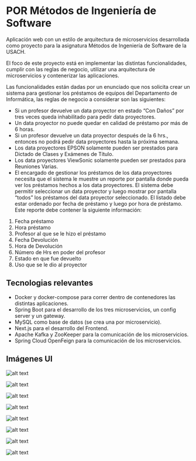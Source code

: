 # POR Métodos de Ingeniería de Software
Aplicación web con un estilo de arquitectura de microservicios desarrollada como proyecto para la asignatura Métodos de Ingeniería de Software de la USACH.

El foco de este proyecto está en implementar las distintas funcionalidades, cumplir con las reglas de negocio, utilizar una arquitectura de microservicios y contenerizar las aplicaciones.

Las funcionalidades están dadas por un enunciado que nos solicita crear un sistema para gestionar los préstamos de equipos del Departamento de Informática, las reglas de negocio a considerar son las siguientes:
 
- Si un profesor devuelve un data proyector en estado “Con Daños” por tres veces
queda inhabilitado para pedir data proyectores.
- Un data proyector no puede quedar en calidad de préstamo por más de 6 horas.
- Si un profesor devuelve un data proyector después de la 6 hrs., entonces no
podrá pedir data proyectores hasta la próxima semana.
- Los data proyectores EPSON solamente pueden ser prestados para Dictado de
Clases y Exámenes de Título.
- Los data proyectores ViewSonic solamente pueden ser prestados para Reuniones
Varias.
- El encargado de gestionar los préstamos de los data proyectores necesita que el
sistema le muestre un reporte por pantalla donde pueda ver los préstamos hechos a los
data proyectores. El sistema debe permitir seleccionar un data proyector y luego mostrar
por pantalla “todos” los préstamos del data proyector seleccionado. El listado debe estar
ordenado por fecha de préstamo y luego por hora de préstamo. Este reporte debe
contener la siguiente información:
1. Fecha préstamo
2. Hora préstamo
3. Profesor al que se le hizo el préstamo
4. Fecha Devolución
5. Hora de Devolución
6. Número de Hrs en poder del profesor
7. Estado en que fue devuelto
8. Uso que se le dio al proyector

## Tecnologias relevantes

- Docker y docker-compose para correr dentro de contenedores las distintas aplicaciones.
- Spring Boot para el desarrollo de los tres microservicios, un config server y un gateway.
- MySQL como base de datos (se crea una por microservicio).
- Next.js para el desarrollo del Frontend.
- Apache Kafka y ZooKeeper para la comunicación de los microservicios.
- Spring Cloud OpenFeign para la comunicación de los microservicios.


## Imágenes UI

![alt text](https://github.com/hgallardoaraya/por-mingeso/blob/master/imagenes-ui/equipos-1.png)

![alt text](https://github.com/hgallardoaraya/por-mingeso/blob/master/imagenes-ui/equipos-2.png)

![alt text](https://github.com/hgallardoaraya/por-mingeso/blob/master/imagenes-ui/ingresar-devolucion-1.png)

![alt text](https://github.com/hgallardoaraya/por-mingeso/blob/master/imagenes-ui/ingresar-equipos-1.png)

![alt text](https://github.com/hgallardoaraya/por-mingeso/blob/master/imagenes-ui/ingresar-equipos-2.png)

![alt text](https://github.com/hgallardoaraya/por-mingeso/blob/master/imagenes-ui/ingresar-prestamo-1.png)

![alt text](https://github.com/hgallardoaraya/por-mingeso/blob/master/imagenes-ui/ingresar-profesor-1.png)

![alt text](https://github.com/hgallardoaraya/por-mingeso/blob/master/imagenes-ui/reporte-1.png)







